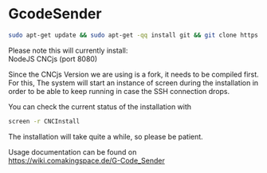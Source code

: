 # GcodeSender
```bash
sudo apt-get update && sudo apt-get -qq install git && git clone https://github.com/comakingspace/GcodeSender.git && cd GcodeSender && ./install.sh
```
Please note this will currently install:  
NodeJS
CNCjs (port 8080)

Since the CNCjs Version we are using is a fork, it needs to be compiled first.
For this, The system will start an instance of screen during the installation in order to be able to keep running in case the SSH connection drops.

You can check the current status of the installation with 
```bash
screen -r CNCInstall
```
The installation will take quite a while, so please be patient.

Usage documentation can be found on  
https://wiki.comakingspace.de/G-Code_Sender
